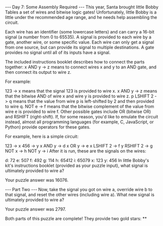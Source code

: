 --- Day 7: Some Assembly Required ---
This year, Santa brought little Bobby Tables a set of wires and bitwise logic gates! Unfortunately, little Bobby is a little under the recommended age range, and he needs help assembling the circuit.

Each wire has an identifier (some lowercase letters) and can carry a 16-bit signal (a number from 0 to 65535). A signal is provided to each wire by a gate, another wire, or some specific value. Each wire can only get a signal from one source, but can provide its signal to multiple destinations. A gate provides no signal until all of its inputs have a signal.

The included instructions booklet describes how to connect the parts together: x AND y -> z means to connect wires x and y to an AND gate, and then connect its output to wire z.

For example:

123 -> x means that the signal 123 is provided to wire x.
x AND y -> z means that the bitwise AND of wire x and wire y is provided to wire z.
p LSHIFT 2 -> q means that the value from wire p is left-shifted by 2 and then provided to wire q.
NOT e -> f means that the bitwise complement of the value from wire e is provided to wire f.
Other possible gates include OR (bitwise OR) and RSHIFT (right-shift). If, for some reason, you'd like to emulate the circuit instead, almost all programming languages (for example, C, JavaScript, or Python) provide operators for these gates.

For example, here is a simple circuit:

123 -> x
456 -> y
x AND y -> d
x OR y -> e
x LSHIFT 2 -> f
y RSHIFT 2 -> g
NOT x -> h
NOT y -> i
After it is run, these are the signals on the wires:

d: 72
e: 507
f: 492
g: 114
h: 65412
i: 65079
x: 123
y: 456
In little Bobby's kit's instructions booklet (provided as your puzzle input), what signal is ultimately provided to wire a?

Your puzzle answer was 16076.

--- Part Two ---
Now, take the signal you got on wire a, override wire b to that signal, and reset the other wires (including wire a). What new signal is ultimately provided to wire a?

Your puzzle answer was 2797.

Both parts of this puzzle are complete! They provide two gold stars: **
